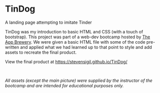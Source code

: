 # TinDog
A landing page attempting to imitate Tinder 

TinDog was my introduction to basic HTML and CSS (with a touch of bootstrap). This project was part of a web-dev bootcamp hosted by [The App Brewery](https://www.appbrewery.co/). We were given a basic HTML file with some of the code pre-written and applied what we had learned up to that point to style and add assets to recreate the final product. 

View the final product at https://stevensigil.github.io/TinDog/

<br>

*All assets (except the main picture) were supplied by the instructor of the bootcamp and are intended for educational purposes only.*
